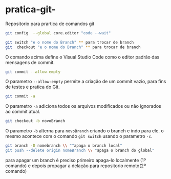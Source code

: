 # pratica-git-
Repositorio para prartica de comandos git 

~~~bash
git config  --global core.editor "code --wait"
~~~
~~~bash
git switch "e o nome do Branch" ** para trocar de branch
git  checkout "e o nome do Branch" ** para trocar de branch
~~~


O comando acima define o Visual Studio Code como o editor padrão das mensagens de commit.

~~~bash
git commit --allow-empty
~~~

O parametro `--allow-empty` permite a criação de um commit vazio, para fins de testes e pratica do Git.

~~~bash
git commit -a

~~~
O parametro `-a` adiciona todos os arquivos modificados ou não ignorados ao commit atual.

~~~bash
git checkout -b novoBranch
~~~
O parametro `-b` alterna para `novoBranch` criando o branch e indo para ele. o mesmo acontece com o comando `git switch` usando o parametro `-c`.

~~~bash
git branch -D nomebranch \\ ""apaga o branch local"
git push --delete origin nomeBranch \\ "apaga o branch do global"
~~~

para apagar um branch é preciso primeiro apaga-lo localmente (1º comando) e depois propagar a delação para repositorio remoto(2º comando)

